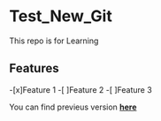 # Test_New_Git
This repo is for Learning

## Features
-[x]Feature 1
-[ ]Feature 2
-[ ]Feature 3

You can find previeus version [**here**](https://github.com/Waelhassan1010/Test_New_Git/commit/6a81f998743d0cedb725bb3c00954d7b3fb7b487)
